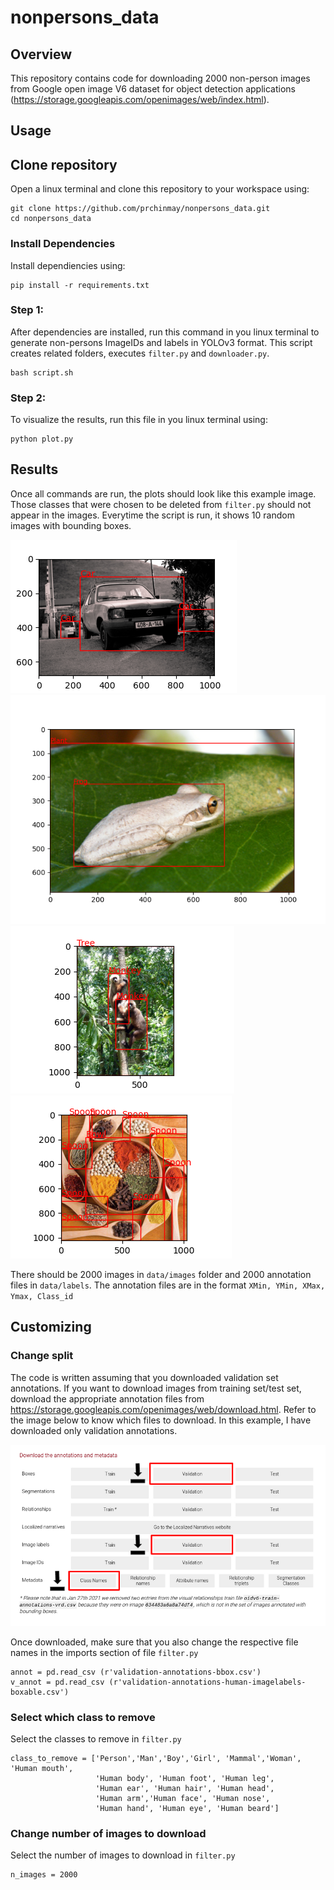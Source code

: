 nonpersons_data
=================

## Overview
This repository contains code for downloading 2000 non-person images from Google open image V6 dataset for object detection applications (https://storage.googleapis.com/openimages/web/index.html).

## Usage

## Clone repository
Open a linux terminal and clone this repository to your workspace using:
```
git clone https://github.com/prchinmay/nonpersons_data.git
cd nonpersons_data

```
### Install Dependencies
Install dependiencies using:
```
pip install -r requirements.txt

```

### Step 1:

After dependencies are installed, run this command in you linux terminal to generate non-persons ImageIDs and labels in YOLOv3 format. This script creates related folders, executes `filter.py` and `downloader.py`.
 
```
bash script.sh

```
### Step 2:
To visualize the results, run this file in you linux terminal using:
```
python plot.py 

```
## Results

Once all commands are run, the plots should look like this example image. Those classes that were chosen to be deleted from `filter.py` should not appear in the images. Everytime the script is run, it shows 10 random images with bounding boxes.

![car](pics/car.png)![frog](pics/frog.png)
![monkey](pics/monkey.png)![spoon](pics/spoon.png)

There should be 2000 images in `data/images` folder and 2000 annotation files in `data/labels`. The annotation files are in the format `XMin, YMin, XMax, Ymax, Class_id`

## Customizing

### Change split
The code is written assuming that you downloaded validation set annotations. If you want to download images from training set/test set, download the appropriate annotation files from https://storage.googleapis.com/openimages/web/download.html. Refer to the image below to know which files to download. In this example, I have downloaded only validation annotations.

![download](pics/annot_files.png)

Once downloaded, make sure that you also change the respective file names in the imports section of file `filter.py`
```
annot = pd.read_csv (r'validation-annotations-bbox.csv')
v_annot = pd.read_csv (r'validation-annotations-human-imagelabels-boxable.csv')

```
### Select which class to remove
Select the classes to remove in `filter.py`

```
class_to_remove = ['Person','Man','Boy','Girl', 'Mammal','Woman', 'Human mouth', 
                   'Human body', 'Human foot', 'Human leg', 
                   'Human ear', 'Human hair', 'Human head',
                   'Human arm','Human face', 'Human nose',
                   'Human hand', 'Human eye', 'Human beard']
```

### Change number of images to download

Select the number of images to download in `filter.py`

```
n_images = 2000 

```






